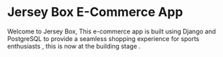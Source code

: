 # Jersey Box E-Commerce App

Welcome to Jersey Box,  This e-commerce app is built using Django and PostgreSQL to provide a seamless shopping experience for sports enthusiasts , this is now at the building stage .
